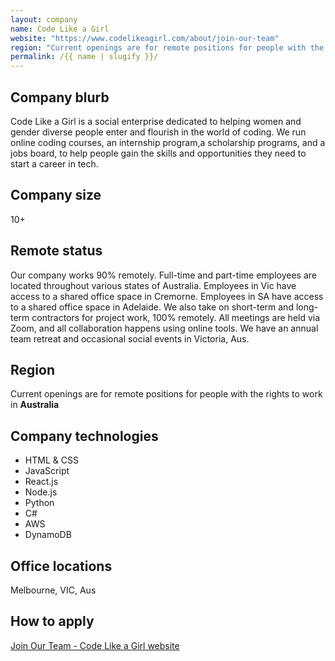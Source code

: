 ```yaml
---
layout: company
name: Code Like a Girl
website: "https://www.codelikeagirl.com/about/join-our-team"
region: "Current openings are for remote positions for people with the rights to work in **Australia**"
permalink: /{{ name | slugify }}/
---
```


## Company blurb

Code Like a Girl is a social enterprise dedicated to helping women and gender diverse people enter and flourish in the world of coding. We run online coding courses, an internship program,a scholarship programs, and a jobs board, to help people gain the skills and opportunities they need to start a career in tech. 

## Company size

10+

## Remote status

Our company works 90% remotely. Full-time and part-time employees are located throughout various states of Australia. Employees in Vic have access to a shared office space in Cremorne. Employees in SA have access to a shared office space in Adelaide. We also take on short-term and long-term contractors for project work, 100% remotely. All meetings are held via Zoom, and all collaboration happens using online tools. We have an annual team retreat and occasional social events in Victoria, Aus.

## Region

Current openings are for remote positions for people with the rights to work in **Australia**

## Company technologies


* HTML & CSS
* JavaScript
* React.js
* Node.js
* Python
* C#
* AWS 
* DynamoDB

## Office locations

Melbourne, VIC, Aus

## How to apply

[Join Our Team - Code Like a Girl website](https://www.codelikeagirl.com/about/join-our-team/)